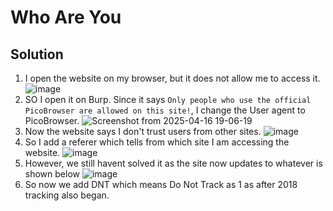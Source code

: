 # Who Are You

##

## Solution
1. I open the website on my browser, but it does not allow me to access it.
![image](https://github.com/user-attachments/assets/ff11e5b8-d928-4e85-a345-d55fbc3ebbb4)
2. SO I open it on Burp. Since it says ```Only people who use the official PicoBrowser are allowed on this site!```, I change the User agent to PicoBrowser.
   ![Screenshot from 2025-04-16 19-06-19](https://github.com/user-attachments/assets/baad25ba-800f-4d6b-b678-66f7a15a245f)
3. Now the website says I don't trust users from other sites.
   ![image](https://github.com/user-attachments/assets/ccd6d015-6544-4b17-ae8d-1ad7bf009ef3)
4. So I add a referer which tells from which site I am accessing the website.
   ![image](https://github.com/user-attachments/assets/4f79babb-291a-468d-b7a1-473cc05c6a91)
5. However, we still havent solved it as the site now updates to whatever is shown below
   ![image](https://github.com/user-attachments/assets/c0666fa6-e119-4d49-8832-4ecd7a15a279)
6. So now we add DNT which means Do Not Track as 1 as after 2018 tracking also began.
